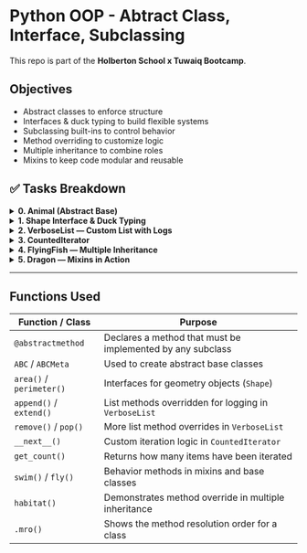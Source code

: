 # Python OOP - Abtract Class, Interface, Subclassing

This repo is part of the **Holberton School x Tuwaiq Bootcamp**.  

##  Objectives  

- Abstract classes to enforce structure  
- Interfaces & duck typing to build flexible systems  
- Subclassing built-ins to control behavior  
- Method overriding to customize logic  
- Multiple inheritance to combine roles  
- Mixins to keep code modular and reusable
  
## ✅ Tasks Breakdown
<details> <summary><strong>0. Animal (Abstract Base)</strong></summary>
Define an abstract Animal class with one abstract method: sound().

Subclasses Dog and Cat override it with "Bark" and "Meow".

Instantiating Animal directly raises a TypeError.

</details> <details> <summary><strong>1. Shape Interface & Duck Typing</strong></summary>
Define a Shape ABC with area() and perimeter().

Implement Circle and Rectangle.

Create shape_info(obj) — it just calls area() and perimeter().
No type-checking. If it walks like a Shape, it is a Shape.

</details> <details> <summary><strong>2. VerboseList — Custom List with Logs</strong></summary>
Inherit from Python's list and override:

append() → log what was added

extend() → log how many were added

remove() → log what was removed

pop() → log what was popped

Demonstrates how to extend built-in types while preserving core behavior.

</details> <details> <summary><strong>3. CountedIterator</strong></summary>
Wrap any iterable and track how many items are fetched.

Override __next__ and count internally.

Expose the count via .get_count().

</details> <details> <summary><strong>4. FlyingFish — Multiple Inheritance</strong></summary>
Create:

Fish → has swim() and habitat()

Bird → has fly() and habitat()

Then:

FlyingFish(Fish, Bird) → override all three methods

Print .mro() to show how Python resolves method calls.

</details> <details> <summary><strong>5. Dragon — Mixins in Action</strong></summary>
Build small mixins:

SwimMixin → adds swim()

FlyMixin → adds fly()

Then:

Dragon(SwimMixin, FlyMixin) → combines both behaviors

Add .roar() to make it unique

</details>

---

## Functions Used

| Function / Class       | Purpose                                                             |
|------------------------|----------------------------------------------------------------------|
| `@abstractmethod`      | Declares a method that must be implemented by any subclass          |
| `ABC` / `ABCMeta`      | Used to create abstract base classes                                |
| `area()` / `perimeter()` | Interfaces for geometry objects (`Shape`)                           |
| `append()` / `extend()` | List methods overridden for logging in `VerboseList`                |
| `remove()` / `pop()`   | More list method overrides in `VerboseList`                          |
| `__next__()`           | Custom iteration logic in `CountedIterator`                         |
| `get_count()`          | Returns how many items have been iterated                           |
| `swim()` / `fly()`     | Behavior methods in mixins and base classes                         |
| `habitat()`            | Demonstrates method override in multiple inheritance                |
| `.mro()`               | Shows the method resolution order for a class                       |


